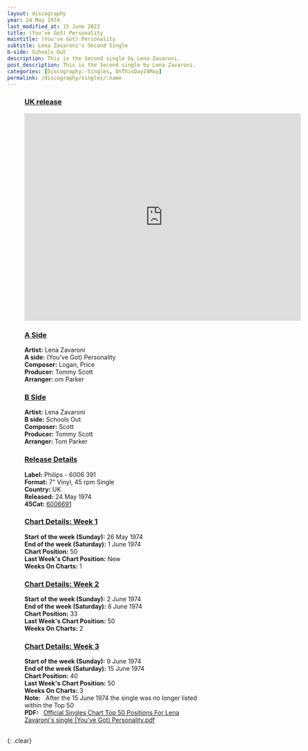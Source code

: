 ```yaml
---
layout: discography
year: 24 May 1974
last_modified_at: 15 June 2023
title: (You've Got) Personality
maintitle: (You've Got) Personality
subtitle: Lena Zavaroni's Second Single
b-side: Schools Out
description: This is the Second single by Lena Zavaroni.
post_description: This is the Second single by Lena Zavaroni.
categories: [Discography:-Singles, OnThisDay24May]
permalink: /discography/singles/:name
---
```


<figure class="fig3">
<h3 id="infobox1"><a href="#infobox1">UK release</a></h3>
<div class="ChartCard">
<div class="responsive-video"><iframe width="640px" height="480px" src="https://www.youtube.com/embed/?playlist=h4agufuuabE,7iOTN0L3EjE&rel=0&showinfo=1" frameborder="0" allowfullscreen=""></iframe></div>
</div>
</figure>

<figure class="fig1">
<h3 id="infobox2"><a href="#infobox2">A Side</a></h3>
<div class="ChartCard">
    <div class="CardItem"><strong>Artist:</strong> Lena Zavaroni</div>
    <div class="CardItem split"><strong>A side:</strong> (You've Got) Personality</div>
    <div class="CardItem"><strong>Composer:</strong> Logan, Price</div>
    <div class="CardItem"><strong>Producer:</strong> Tommy Scott</div>
    <div class="CardItem"><strong>Arranger:</strong> om Parker</div>
</div>
</figure>

<figure class="fig2">
<h3 id="infobox3"><a href="#infobox3">B Side</a></h3>
<div class="ChartCard">
    <div class="CardItem"><strong>Artist:</strong> Lena Zavaroni</div>
    <div class="CardItem split"><strong>B side:</strong> Schools Out</div>
    <div class="CardItem"><strong>Composer:</strong> Scott</div>
    <div class="CardItem"><strong>Producer:</strong> Tommy Scott</div>
    <div class="CardItem"><strong>Arranger:</strong> Tom Parker</div>
</div>
</figure>

<figure class="fig3">
<h3 id="infobox4"><a href="#infobox4">Release Details</a></h3>
<div class="ChartCard">
    <div class="CardItem"><strong>Label:</strong> Philips - 6006 391</div>
    <div class="CardItem"><strong>Format:</strong> 7" Vinyl, 45 rpm Single</div>
    <div class="CardItem"><strong>Country:</strong> UK</div>
    <div class="CardItem"><strong>Released:</strong> 24 May 1974</div>
    <div class="CardItem split"><strong>45Cat:</strong> <a class="external-link" href="http://www.45cat.com/record/6006691">6006691</a></div>
</div>
</figure>

<figure class="fig1">
<h3 id="infobox5"><a href="#infobox5">Chart Details: Week 1</a></h3>
<div class="ChartCard">
    <div class="CardItem"><strong>Start of the week (Sunday):</strong> 26 May 1974</div>
    <div class="CardItem"><strong>End of the week (Saturday):</strong> 1 June 1974</div>
    <div class="CardItem"><strong>Chart Position:</strong> 50</div>
    <div class="CardItem"><strong>Last Week's Chart Position:</strong> New</div>
    <div class="CardItem"><strong>Weeks On Charts:</strong> 1</div>
</div>
</figure>

<figure class="fig2">
<h3 id="infobox6"><a href="#infobox6">Chart Details: Week 2</a></h3>
<div class="ChartCard">
    <div class="CardItem"><strong>Start of the week (Sunday):</strong> 2 June 1974</div>
    <div class="CardItem"><strong>End of the week (Saturday):</strong> 8 June 1974</div>
    <div class="CardItem"><strong>Chart Position:</strong> 33</div>
    <div class="CardItem"><strong>Last Week's Chart Position:</strong> 50</div>
    <div class="CardItem"><strong>Weeks On Charts:</strong> 2</div>
</div>
</figure>

<figure class="fig3">
<h3 id="infobox7"><a href="#infobox7">Chart Details: Week 3</a></h3>
<div class="ChartCard">
    <div class="CardItem"><strong>Start of the week (Sunday):</strong> 9 June 1974</div>
    <div class="CardItem"><strong>End of the week (Saturday):</strong> 15 June 1974</div>
    <div class="CardItem"><strong>Chart Position:</strong> 40</div>
    <div class="CardItem"><strong>Last Week's Chart Position:</strong> 50</div>
    <div class="CardItem"><strong>Weeks On Charts:</strong> 3</div>
    <div class="CardItem"><strong>Note:</strong> &nbsp; After the 15 June 1974 the single was no longer listed within the Top 50</div>
    <div class="CardItem"><strong>PDF:</strong> &nbsp; <a href="/assets/data/Official Singles Chart Top 50 Positions For Lena Zavaroni's single (You've Got) Personality.pdf">Official Singles Chart Top 50 Positions For Lena Zavaroni's single (You've Got) Personality.pdf</a></div>
</div>
</figure>

<br />{: .clear}

